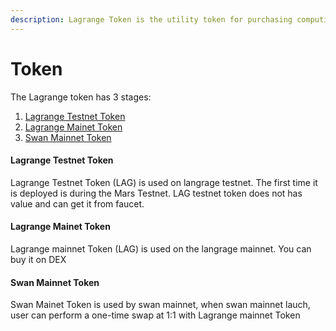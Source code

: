 ```yaml
---
description: Lagrange Token is the utility token for purchasing computing resources.
---
```


# Token

The Lagrange token has 3 stages:

1. [Lagrange Testnet Token](token.md#lagrange-testnet-token)
2. [Lagrange Mainet Token](token.md#lagrange-mainet-token)
3. [Swan Mainnet Token](token.md#swan-mainet-token)

#### Lagrange Testnet Token

Lagrange Testnet Token (LAG) is used on langrage testnet. The first time it is deployed is during the Mars Testnet. LAG testnet token does not has value and can get it from faucet.

#### Lagrange Mainet Token

Lagrange mainnet Token (LAG) is used on the langrage mainnet.  You can buy it on DEX

#### Swan Mainnet Token

Swan Mainet Token is used by swan mainnet, when swan mainnet lauch, user can perform a one-time swap at 1:1 with Lagrange mainnet Token

